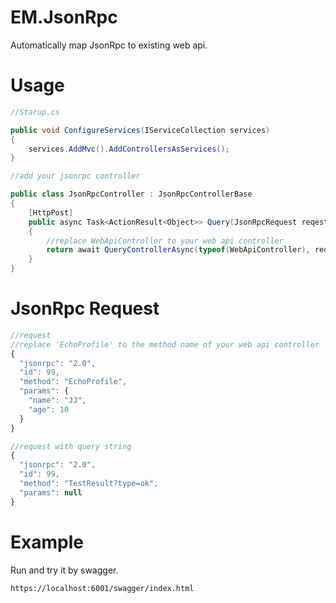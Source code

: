 # EM.JsonRpc

Automatically map JsonRpc to existing web api.

# Usage

```cs
//Starup.cs

public void ConfigureServices(IServiceCollection services)
{
    services.AddMvc().AddControllersAsServices();
}

```


```cs
//add your jsonrpc controller

public class JsonRpcController : JsonRpcControllerBase
{
    [HttpPost]
    public async Task<ActionResult<Object>> Query(JsonRpcRequest reqest)
    {
        //replace WebApiController to your web api controller
        return await QueryControllerAsync(typeof(WebApiController), reqest);
    }
}

```

# JsonRpc Request

```js
//request
//replace 'EchoProfile' to the method name of your web api controller
{
  "jsonrpc": "2.0",
  "id": 99,
  "method": "EchoProfile",
  "params": {
    "name": "JJ",
    "age": 10
  }
}
```

```js
//request with query string
{
  "jsonrpc": "2.0",
  "id": 99,
  "method": "TestResult?type=ok",
  "params": null
}
```

# Example

Run and try it by swagger.

```
https://localhost:6001/swagger/index.html
```